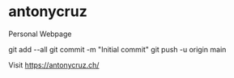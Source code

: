 # antonycruz
Personal Webpage

git add --all
git commit -m "Initial commit"
git push -u origin main

Visit  https://antonycruz.ch/